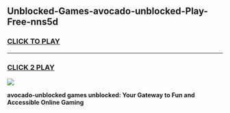 
## Unblocked-Games-avocado-unblocked-Play-Free-nns5d
<h3>
<a href="https://premium76.site?title=avocado-unblocked&ref=12A">CLICK TO PLAY</a></h3>
<hr>

<h3>
<a href="https://premium76.site?title=avocado-unblocked&ref=12A">CLICK 2 PLAY</a>
  
</h3>

<a href="https://premium76.site?title=avocado-unblocked&ref=12A"><img src="https://clearcache.store/games.png"></a>


**avocado-unblocked games unblocked: Your Gateway to Fun and Accessible Online Gaming**
